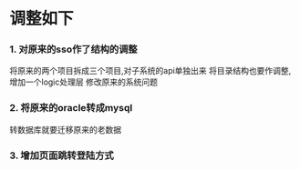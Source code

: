 # 调整如下

### 1. 对原来的sso作了结构的调整
将原来的两个项目拆成三个项目,对子系统的api单独出来
将目录结构也要作调整,增加一个logic处理层
修改原来的系统问题

### 2. 将原来的oracle转成mysql
转数据库就要迁移原来的老数据


### 3. 增加页面跳转登陆方式

